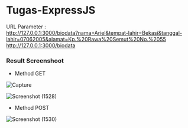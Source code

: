 # Tugas-ExpressJS

URL Parameter : <BR>
http://127.0.0.1:3000/biodata?nama=Ariel&tempat-lahir=Bekasi&tanggal-lahir=07062005&alamat=Kp.%20Rawa%20Semut%20No.%2055
http://127.0.0.1:3000/biodata

### Result Screenshoot
* Method GET
 
![Capture](https://github.com/MuhamadAriel07/technical-assignment-week-10-Ariel/assets/90564840/b7fefbdd-3ec4-4139-9764-4bf923e5cdca)

![Screenshot (1528)](https://github.com/MuhamadAriel07/technical-assignment-week-10-Ariel/assets/90564840/3f8a5360-30ef-49ee-bd45-c20a33c1ec69)

* Method POST
  
![Screenshot (1530)](https://github.com/MuhamadAriel07/technical-assignment-week-10-Ariel/assets/90564840/ad09bc55-d8a0-4a66-b794-13dcd0c4f517)
